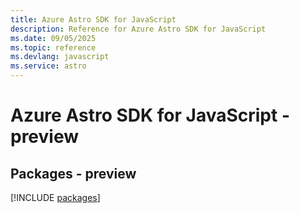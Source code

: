 ```yaml
---
title: Azure Astro SDK for JavaScript
description: Reference for Azure Astro SDK for JavaScript
ms.date: 09/05/2025
ms.topic: reference
ms.devlang: javascript
ms.service: astro
---
```

# Azure Astro SDK for JavaScript - preview
## Packages - preview
[!INCLUDE [packages](astro-index.md)]